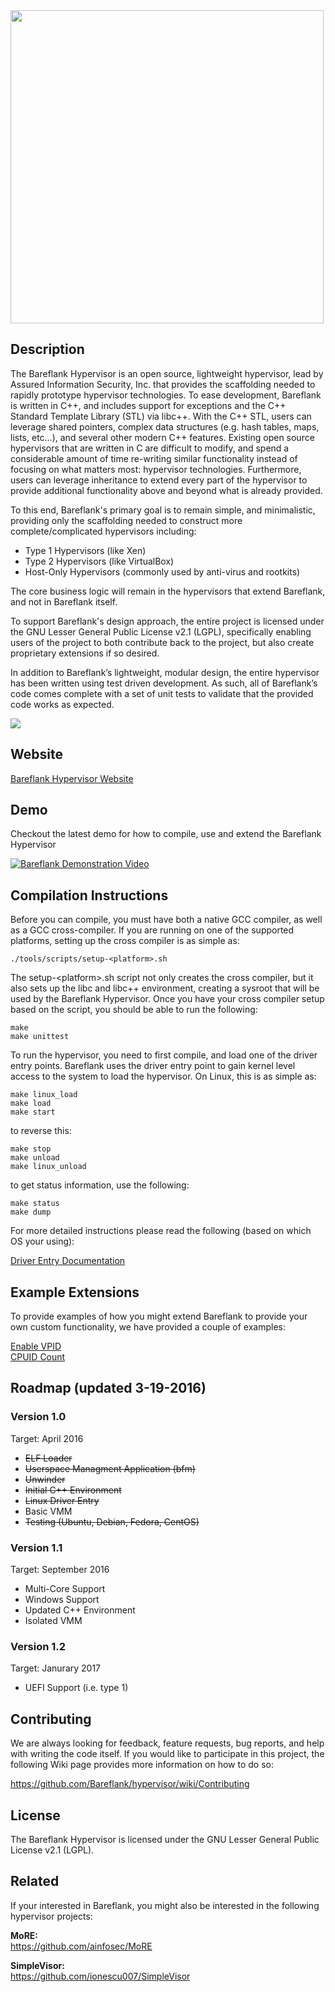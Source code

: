 
<img src="https://raw.githubusercontent.com/Bareflank/hypervisor/master/doc/images/logo-black.png" width="501">

## Description

The Bareflank Hypervisor is an open source, lightweight hypervisor, lead by
Assured Information Security, Inc. that provides the scaffolding needed to
rapidly prototype hypervisor technologies. To ease development, Bareflank
is written in C++, and includes support for exceptions and the C++ Standard
Template Library (STL) via libc++. With the C++ STL, users can leverage
shared pointers, complex data structures (e.g. hash tables, maps, lists,
etc…), and several other modern C++ features. Existing open source
hypervisors that are written in C are difficult to modify, and spend a
considerable amount of time re-writing similar functionality instead of
focusing on what matters most: hypervisor technologies. Furthermore, users
can leverage inheritance to extend every part of the hypervisor to provide
additional functionality above and beyond what is already provided.

To this end, Bareflank's primary goal is to remain simple, and
minimalistic, providing only the scaffolding needed
to construct more complete/complicated hypervisors including:
- Type 1 Hypervisors (like Xen)
- Type 2 Hypervisors (like VirtualBox)
- Host-Only Hypervisors (commonly used by anti-virus and rootkits)

The core business logic will remain in the hypervisors that extend
Bareflank, and not in Bareflank itself.

To support Bareflank's design approach, the entire project is licensed
under the GNU Lesser General Public License v2.1 (LGPL), specifically
enabling users of the project to both contribute back to the project, but
also create proprietary extensions if so desired.

In addition to Bareflank’s lightweight, modular design, the entire
hypervisor has been written using test driven development. As such, all
of Bareflank’s code comes complete with a set of unit tests to validate
that the provided code works as expected.

![](https://travis-ci.org/Bareflank/hypervisor.svg?branch=master)

## Website

[Bareflank Hypervisor Website](http://bareflank.github.io/hypervisor/)

## Demo

Checkout the latest demo for how to compile, use and extend the
Bareflank Hypervisor

[![Bareflank Demonstration Video](http://img.youtube.com/vi/adesFxQ741c/0.jpg)](https://www.youtube.com/watch?v=adesFxQ741c)

## Compilation Instructions

Before you can compile, you must have both a native GCC compiler, as well as a
GCC cross-compiler. If you are running on one of the supported platforms,
setting up the cross compiler is as simple as:

```
./tools/scripts/setup-<platform>.sh
```

The setup-\<platform\>.sh script not only creates the cross compiler, but
it also sets up the libc and libc++ environment, creating a sysroot that will
be used by the Bareflank Hypervisor. Once you have your cross compiler setup
based on the script, you should be able to run the following:

```
make
make unittest
```

To run the hypervisor, you need to first compile, and load one of the driver
entry points. Bareflank uses the driver entry point to gain kernel level
access to the system to load the hypervisor. On Linux, this is as simple as:

```
make linux_load
make load
make start
```

to reverse this:

```
make stop
make unload
make linux_unload
```

to get status information, use the following:

```
make status
make dump
```

For more detailed instructions please read the following (based on which OS your using):

[Driver Entry Documentation](https://github.com/Bareflank/hypervisor/tree/master/bfdrivers/src/arch)

## Example Extensions

To provide examples of how you might extend Bareflank to provide your own custom
functionality, we have provided a couple of examples:

[Enable VPID](https://github.com/Bareflank/hypervisor_example_vpid) <br>
[CPUID Count](https://github.com/Bareflank/hypervisor_example_cpuidcount)

## Roadmap (updated 3-19-2016)

### Version 1.0

Target: April 2016

* ~~ELF Loader~~
* ~~Userspace Managment Application (bfm)~~
* ~~Unwinder~~
* ~~Initial C++ Environment~~
* ~~Linux Driver Entry~~
* Basic VMM
* ~~Testing (Ubuntu, Debian, Fedora, CentOS)~~

### Version 1.1

Target: September 2016

* Multi-Core Support
* Windows Support
* Updated C++ Environment
* Isolated VMM

### Version 1.2

Target: Janurary 2017

* UEFI Support (i.e. type 1)

## Contributing

We are always looking for feedback, feature requests, bug reports, and
help with writing the code itself. If you would like to participate in 
this project, the following Wiki page provides more information on how 
to do so:

https://github.com/Bareflank/hypervisor/wiki/Contributing

## License

The Bareflank Hypervisor is licensed under the GNU Lesser General Public License
v2.1 (LGPL).

## Related

If your interested in Bareflank, you might also be interested in the following
hypervisor projects:

**MoRE:** <br>
https://github.com/ainfosec/MoRE

**SimpleVisor:**  <br>
https://github.com/ionescu007/SimpleVisor
